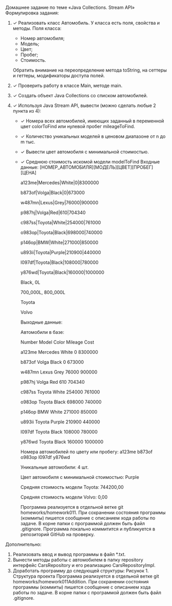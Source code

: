 Домашнее задание по теме «Java Collections. Stream API»
Формулировка задания:

1. ✓ Реализовать класс Автомобиль. У класса есть поля, свойства и
   методы.
   Поля класса:
    - Номер автомобиля;
    - Модель;
    - Цвет;
    - Пробег;
    - Стоимость.

   Обратить внимание на переопределение метода toString, на сеттеры и
   геттеры, модификаторы доступа полей.
2. ✓ Проверить работу в классе Main, методе main.
3. ✓ Создать объект Java Collections со списком автомобилей.
4. ✓ Используя Java Stream API, вывести (можно сделать любые 2 пункта
   из 4):
    - ✓ Номера всех автомобилей, имеющих заданный в переменной цвет
      colorToFind или нулевой пробег mileageToFind.
    - ✓ Количество уникальных моделей в ценовом диапазоне от n до m тыс.
    - ✓ Вывести цвет автомобиля с минимальной стоимостью.
    - ✓ Среднюю стоимость искомой модели modelToFind
      Входные данные:
      [НОМЕР_АВТОМОБИЛЯ][МОДЕЛЬ][ЦВЕТ][ПРОБЕГ][ЦЕНА]

      a123me|Mercedes|White|0|8300000

      b873of|Volga|Black|0|673000

      w487mn|Lexus|Grey|76000|900000

      p987hj|Volga|Red|610|704340

      c987ss|Toyota|White|254000|761000

      o983op|Toyota|Black|698000|740000

      p146op|BMW|White|271000|850000

      u893ii|Toyota|Purple|210900|440000

      l097df|Toyota|Black|108000|780000

      y876wd|Toyota|Black|160000|1000000

      Black, 0L

      700_000L, 800_000L

      Toyota

      Volvo

      Выходные данные:

      Автомобили в базе:

      Number Model Color Mileage Cost

      a123me Mercedes White 0 8300000

      b873of Volga Black 0 673000

      w487mn Lexus Grey 76000 900000

      p987hj Volga Red 610 704340

      c987ss Toyota White 254000 761000

      o983op Toyota Black 698000 740000

      p146op BMW White 271000 850000

      u893ii Toyota Purple 210900 440000

      l097df Toyota Black 108000 780000

      y876wd Toyota Black 160000 1000000

      Номера автомобилей по цвету или пробегу: a123me b873of o983op l097df
      y876wd

      Уникальные автомобили: 4 шт.

      Цвет автомобиля с минимальной стоимостью: Purple

      Средняя стоимость модели Toyota: 744200,00

      Средняя стоимость модели Volvo: 0,00

      Программа реализуется в отдельной ветке git homeworks/homework011.
      При сохранении состояния программы (коммиты) пишется сообщение с
      описанием хода работы по задаче.
      В корне папки с программой должен быть файл .gitignore.
      Программа локально коммитится и публикуется в репозиторий GitHub на
      проверку.

Дополнительно:

1. Реализовать ввод и вывод программы в файл *.txt.
2. Вынести методы работы с автомобилем в папку repository интерфейс
   CarsRepository и его реализацию CarsRepositoryImpl.
3. Доработать программу до следующей структуры:
   Рисунок 1. Структура проекта
   Программа реализуется в отдельной ветке git
   homeworks/homework011Addition. При сохранении состояния программы
   (коммиты) пишется сообщение с описанием хода работы по задаче.
   В корне папки с программой должен быть файл .gitignore.